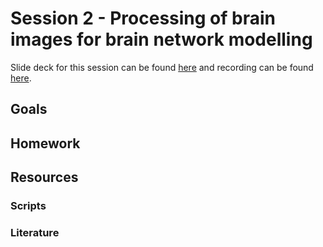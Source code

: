 # Session 2 - Processing of brain images for brain network modelling 

Slide deck for this session can be found [here](.) and recording can be found [here](.).

## Goals


## Homework



## Resources

### Scripts

### Literature


